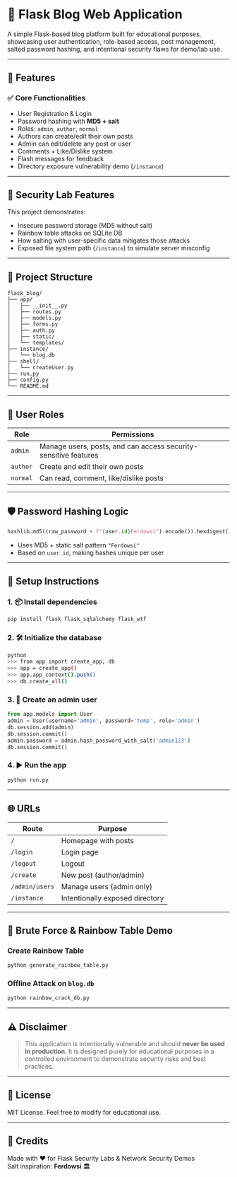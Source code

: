 # 📝 Flask Blog Web Application

A simple Flask-based blog platform built for educational purposes, showcasing user authentication, role-based access, post management, salted password hashing, and intentional security flaws for demo/lab use.

---

## 🚀 Features

### ✅ Core Functionalities
- User Registration & Login
- Password hashing with **MD5 + salt**
- Roles: `admin`, `author`, `normal`
- Authors can create/edit their own posts
- Admin can edit/delete any post or user
- Comments + Like/Dislike system
- Flash messages for feedback
- Directory exposure vulnerability demo (`/instance`)

---

## 🔐 Security Lab Features

This project demonstrates:
- Insecure password storage (MD5 without salt)
- Rainbow table attacks on SQLite DB
- How salting with user-specific data mitigates those attacks
- Exposed file system path (`/instance`) to simulate server misconfig

---

## 📁 Project Structure

```
flask_blog/
├── app/
│   ├── __init__.py
│   ├── routes.py
│   ├── models.py
│   ├── forms.py
│   ├── auth.py
│   ├── static/
│   └── templates/
├── instance/
│   └── blog.db
├── shell/
│   └── createUser.py
├── run.py
├── config.py
└── README.md
```

---

## 🧪 User Roles

| Role    | Permissions |
|---------|-------------|
| `admin` | Manage users, posts, and can access security-sensitive features |
| `author` | Create and edit their own posts |
| `normal` | Can read, comment, like/dislike posts |

---

## 🛡 Password Hashing Logic

```python
hashlib.md5((raw_password + f"{user.id}Ferdowsi").encode()).hexdigest()
```

- Uses MD5 + static salt pattern `"Ferdowsi"`
- Based on `user.id`, making hashes unique per user

---

## 🧰 Setup Instructions

### 1. 📦 Install dependencies
```bash
pip install flask flask_sqlalchemy flask_wtf
```

### 2. 🛠 Initialize the database
```bash
python
>>> from app import create_app, db
>>> app = create_app()
>>> app.app_context().push()
>>> db.create_all()
```

### 3. 👤 Create an admin user
```python
from app.models import User
admin = User(username='admin', password='temp', role='admin')
db.session.add(admin)
db.session.commit()
admin.password = admin.hash_password_with_salt('admin123')
db.session.commit()
```

### 4. ▶️ Run the app
```bash
python run.py
```

---

## 🌐 URLs

| Route | Purpose |
|-------|---------|
| `/` | Homepage with posts |
| `/login` | Login page |
| `/logout` | Logout |
| `/create` | New post (author/admin) |
| `/admin/users` | Manage users (admin only) |
| `/instance` | Intentionally exposed directory |

---

## 🧪 Brute Force & Rainbow Table Demo

### Create Rainbow Table
```bash
python generate_rainbow_table.py
```

### Offline Attack on `blog.db`
```bash
python rainbow_crack_db.py
```

---

## ⚠️ Disclaimer

> This application is intentionally vulnerable and should **never be used in production**. It is designed purely for educational purposes in a controlled environment to demonstrate security risks and best practices.

---

## 📄 License

MIT License. Feel free to modify for educational use.

---

## 🙌 Credits

Made with ❤️ for Flask Security Labs & Network Security Demos  
Salt inspiration: **Ferdowsi** 🏛️
